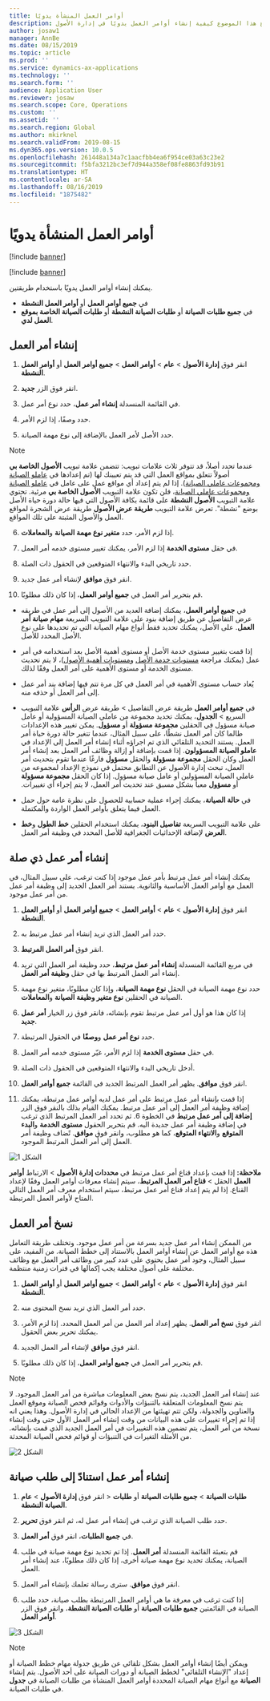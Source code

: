 ```yaml
---
title: أوامر العمل المنشأة يدويًا
description: يوضح هذا الموضوع كيفية إنشاء أوامر العمل يدويًا في إدارة الأصول.
author: josaw1
manager: AnnBe
ms.date: 08/15/2019
ms.topic: article
ms.prod: ''
ms.service: dynamics-ax-applications
ms.technology: ''
ms.search.form: ''
audience: Application User
ms.reviewer: josaw
ms.search.scope: Core, Operations
ms.custom: ''
ms.assetid: ''
ms.search.region: Global
ms.author: mkirknel
ms.search.validFrom: 2019-08-15
ms.dyn365.ops.version: 10.0.5
ms.openlocfilehash: 261448a134a7c1aacfbb4ea6f954ce03a63c23e2
ms.sourcegitcommit: f5bfa3212bc3ef7d944a358ef08fe8863fd93b91
ms.translationtype: HT
ms.contentlocale: ar-SA
ms.lasthandoff: 08/16/2019
ms.locfileid: "1875482"
---
```

# <a name="manually-created-work-orders"></a>أوامر العمل المنشأة يدويًا

[!include [banner](../../includes/banner.md)]

[!include [banner](../../includes/preview-banner.md)]


يمكنك إنشاء أوامر العمل يدويًا باستخدام طريقتين.

- في **جميع أوامر العمل** أو **أوامر العمل النشطة**  
- في **جميع طلبات الصيانة** أو **طلبات الصيانة النشطة** أو **طلبات الصيانة الخاصة بموقع العمل لدي**.  

## <a name="create-work-order"></a>إنشاء أمر العمل

1. انقر فوق **إدارة الأصول** > **عام** > **أوامر العمل** > **جميع أوامر العمل** أو **أوامر العمل النشطة**.

2. انقر فوق الزر **جديد**.

3. في القائمة المنسدلة **إنشاء أمر عمل**، حدد نوع أمر عمل.

4. حدد وصفًا، إذا لزم الأمر.

5. حدد الأصل لأمر العمل بالإضافة إلى نوع مهمة الصيانة.

>[!NOTE]
>عندما تحدد أصلاً، قد تتوفر ثلاث علامات تبويب: تتضمن علامة تبويب **الأصول الخاصة بي** أصولاً تتعلق بمواقع العمل التي قد يتم تعيينك لها (تم إعدادها في [عاملو الصيانة ومجموعات عاملي الصيانة‬](../setup-for-objects/workers-and-worker-groups.md)). إذا لم يتم إعداد أي مواقع عمل على عامل في [عاملو الصيانة ومجموعات عاملي الصيانة‬](../setup-for-objects/workers-and-worker-groups.md)، فلن تكون علامة التبويب **الأصول الخاصة بي** مرئية. تحتوي علامة التبويب **الأصول النشطة** على قائمة بكافة الأصول التي فيها حالة دورة حياة الأصل بوضع "نشطة". تعرض علامة التبويب **طريقة عرض الأصول** طريقة عرض الشجرة لمواقع العمل والأصول المثبتة على تلك المواقع.

6. إذا لزم الأمر، حدد **متغير نوع مهمة الصيانة** و**المعاملات**.

7. إذا لزم الأمر، يمكنك تغيير مستوى خدمه أمر العمل‏‎ في حقل **مستوى الخدمة**.

8. حدد تاريخي البدء والانتهاء المتوقعين في الحقول ذات الصلة.

9. انقر فوق **موافق** لإنشاء أمر عمل جديد.

10. قم بتحرير أمر العمل في **جميع أوامر العمل**، إذا كان ذلك مطلوبًا.

- في **جميع أوامر العمل**، يمكنك إضافة العديد من الأصول إلى أمر عمل في طريقه عرض التفاصيل عن طريق إضافة بنود على علامة التبويب السريعة **مهام صيانة أمر العمل**. على الأصل، يمكنك تحديد فقط أنواع مهام الصيانة التي تم تحديدها على نوع الأصل المحدد للأصل.  
- إذا قمت بتغيير مستوى خدمة الأصل أو مستوى أهمية الأصل بعد استخدامه في أمر عمل (يمكنك مراجعة [مستويات خدمة الأصل](../setup-for-objects/object-priorities.md) و[مستويات أهمية الأصول‬](../setup-for-objects/object-criticalities.md))، لا يتم تحديث مستوى الخدمة أو مستوى الأهمية على أمر العمل وفقًا لذلك.
- يُعاد حساب مستوى الأهمية في أمر العمل في كل مرة تتم فيها إضافة بند أمر عمل إلى أمر العمل أو حذفه منه.
- في **جميع أوامر العمل** طريقة عرض التفاصيل > طريقة عرض **الرأس** علامة التبويب السريع > **الجدول**، يمكنك تحديد مجموعة من عاملي الصيانة المسؤولية أو عامل صيانة مسؤول في الحقلين **مجموعة مسؤولة** أو **مسؤول**. يمكن تغيير هذه الإعدادات طالما كان أمر العمل نشطًا، على سبيل المثال، عندما تتغير حالة دورة حياة أمر العمل. يستند التحديد التلقائي الذي تم اجراؤه أثناء إنشاء أمر العمل إلى الإعداد في **عاملو الصيانة المسؤولون**. إذا قمت بإضافة أو إزالة وظائف أمر العمل بعد إنشاء أمر العمل وكان الحقل **مجموعة مسؤولة** والحقل **مسؤول** فارغًا عندما تقوم بتحديث أمر العمل، تبحث إدارة الأصول عن التطابق محتمل في نموذج الإعداد لمجموعه من عاملي الصيانة المسؤولين أو عامل صيانة مسؤول. إذا كان الحقل **مجموعة مسؤولة‬‏‫** أو **مسؤول** معبأ بشكل مسبق عند تحديث أمر العمل، لا يتم إجراء أي تغييرات. 

- في **حالة الصيانة**، يمكنك إجراء عملية حسابية للحصول على نظرة عامة حول حمل العمل فيما يتعلق بأوامر العمل الواردة والمكتملة.  

- على علامة التبويب السريعة **تفاصيل البنود‬**، يمكنك استخدام الحقلين **خط الطول** و**خط العرض** لإضافة الإحداثيات الجغرافية للأصل المحدد في وظيفة أمر العمل.  

## <a name="create-related-work-order"></a>إنشاء أمر عمل ذي صلة

يمكنك إنشاء أمر عمل مرتبط بأمر عمل موجود إذا كنت ترغب، على سبيل المثال، في العمل مع أوامر العمل الأساسية والثانوية. يستند أمر العمل الجديد إلى وظيفة أمر عمل من أمر عمل موجود.

1. انقر فوق **إدارة الأصول** > **عام** > **أوامر العمل** > **جميع أوامر العمل** أو **أوامر العمل النشطة**.

2. حدد أمر العمل الذي تريد إنشاء أمر عمل مرتبط به.

3. انقر فوق **أمر العمل المرتبط**.

4. في مربع القائمة المنسدلة **إنشاء أمر عمل مرتبط**، حدد وظيفة أمر العمل التي تريد إنشاء أمر العمل المرتبط بها في حقل **وظيفة أمر العمل**.

5. حدد نوع مهمة الصيانة في الحقل **نوع مهمة الصيانة**، وإذا كان مطلوبًا، متغير نوع مهمة الصيانة في الحقلين **نوع متغير وظيفة الصيانة** و**المعاملات**.

6. إذا كان هذا هو أول أمر عمل مرتبط تقوم بإنشائه، فانقر فوق زر الخيار **أمر عمل جديد**.

7. حدد **نوع أمر عمل** و**وصفًا** في الحقول المرتبطة.

8. إذا لزم الأمر، غيّر مستوى خدمه أمر العمل‏‎ في حقل **مستوى الخدمة**.

9. أدخل تاريخي البدء والانتهاء المتوقعين في الحقول ذات الصلة.

10. انقر فوق **موافق**. يظهر أمر العمل المرتبط الجديد في القائمة **جميع أوامر العمل**.

11. إذا قمت بإنشاء أمر عمل مرتبط على أمر عمل لديه أوامر عمل مرتبطة، يمكنك إضافة وظيفة أمر العمل إلى أمر عمل مرتبط. يمكنك القيام بذلك بالنقر فوق الزر **إضافة إلى أمر عمل مرتبط** في الخطوة 6. ثم تحدد أمر العمل المرتبط الذي ترغب في إضافة وظيفة أمر عمل جديدة اليه. قم بتحرير الحقول **مستوى الخدمة** و**البدء المتوقع‬** و**الانتهاء المتوقع‬**، كما هو مطلوب، وانقر فوق **موافق**. تًضاف وظيفة أمر العمل إلى أمر العمل المرتبط الموجود.


![الشكل 1](media/03-work-orders.png)

**ملاحظة:** إذا قمت بإعداد قناع أمر عمل مرتبط في **محددات إدارة الأصول‬** > الارتباط **أوامر العمل** الحقل > **قناع أمر العمل المرتبط**، سيتم إنشاء معرفات أوامر العمل وفقًا لإعداد القناع. إذا لم يتم إعداد قناع أمر عمل مرتبط، سيتم استخدام معرف أمر العمل التالي المتاح لأوامر العمل المرتبطة.

## <a name="copy-work-order"></a>نسخ أمر العمل

من الممكن إنشاء أمر عمل جديد بسرعة من أمر عمل موجود. وتختلف طريقة التعامل هذه مع أوامر العمل عن إنشاء أوامر العمل بالاستناد إلى خطط الصيانة. من المفيد، على سبيل المثال، وجود أمر عمل يحتوي على عدد كبير من وظائف أمر العمل مع وظائف مختلفة على أصول مختلفة يجب إكمالها في فترات زمنية منتظمة.

1. انقر فوق **إدارة الأصول** > **عام** > **أوامر العمل** > **جميع أوامر العمل** أو **أوامر العمل النشطة**.

2. حدد أمر العمل الذي تريد نسخ المحتوى منه.

3. انقر فوق **نسخ أمر العمل**. يظهر إعداد أمر العمل من أمر العمل المحدد. إذا لزم الأمر، يمكنك تحرير بعض الحقول.

4. انقر فوق **موافق** لإنشاء أمر العمل الجديد.

5. قم بتحرير أمر العمل في **جميع أوامر العمل**، إذا كان ذلك مطلوبًا.

>[!NOTE]
>عند إنشاء أمر العمل الجديد، يتم نسخ بعض المعلومات مباشرة من أمر العمل الموجود. لا يتم نسخ المعلومات المتعلقة بالتنبؤات والأدوات وقوائم فحص الصيانة وموقع العمل والعناوين والجدولة، ولكن تتم تهيئتها من الإعداد الحالي في إدارة الأصول. وهذا يعني انه إذا تم إجراء تغييرات على هذه البيانات من وقت إنشاء أمر العمل الأول حتى وقت إنشاء نسخة من أمر العمل، يتم تضمين هذه التغييرات في أمر العمل الجديد الذي قمت بإنشائه. من الأمثلة التغيرات في التنبؤات أو قوائم فحص الصيانة المحدثة.


![الشكل 2](media/04-work-orders.png)


## <a name="create-work-order-based-on-a-maintenance-request"></a>إنشاء أمر عمل استنادً إلى طلب صيانة

1. انقر فوق **إدارة الأصول** > **عام‏‎** > **طلبات الصيانة** > **جميع طلبات الصيانة** أو **طلبات الصيانة النشطة**.

2. حدد طلب الصيانة الذي ترغب في إنشاء أمر عمل له، ثم انقر فوق **تحرير**.

3. في **جميع الطلبات**، انقر فوق **أمر العمل**.

4. قم بتعبئة القائمة المنسدلة **أمر العمل**. إذا تم تحديد نوع مهمة صيانة في طلب الصيانة، يمكنك تحديد نوع مهمة صيانة أخرى، إذا كان ذلك مطلوبًا، عند إنشاء أمر العمل.

5. انقر فوق **موافق**. سترى رسالة تعلمك بإنشاء أمر العمل.

6. إذا كنت ترغب في معرفة ما هي أوامر العمل المرتبطة بطلب صيانة، حدد طلب الصيانة في القائمتين **جميع طلبات الصيانة** أو **طلبات الصيانة النشطة**، وانقر فوق الزر **أوامر العمل**.


![الشكل 3](media/05-work-orders.png)


>[!NOTE]
>ويمكن أيضًا إنشاء أوامر العمل بشكل تلقائي عن طريق جدولة مهام خطط الصيانة أو إعداد "الإنشاء التلقائي" لخطط الصيانة أو دورات الصيانة على أحد الأصول. يتم إنشاء أوامر العمل المنشأة من طلبات الصيانة في **جدول‏‎ الصيانة** مع أنواع مهام الصيانة المحددة في طلبات الصيانة.

